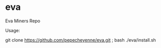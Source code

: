 # eva
Eva Miners Repo

Usage:

git clone https://github.com/pepecheyenne/eva.git ; bash ./eva/install.sh
